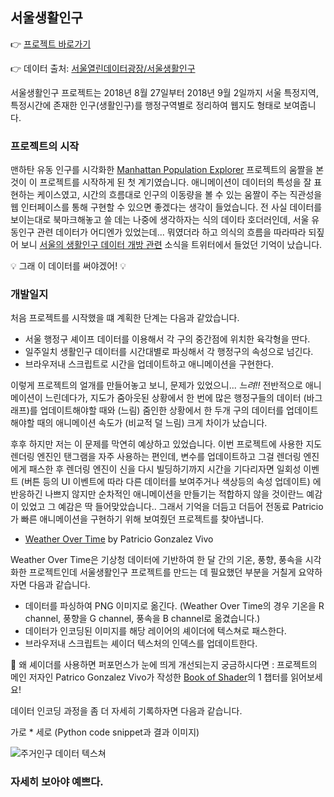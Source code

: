 ## 서울생활인구

👉 [프로젝트 바로가기](https://hanbyul-here.github.io/seoul-population-by-time/)

👉 데이터 출처: [서울열린데이터광장/서울생활인구](http://data.seoul.go.kr/dataVisual/seoul/seoulLivingPopulation.do) 

서울생활인구 프로젝트는 2018년 8월 27일부터 2018년 9월 2일까지 서울 특정지역, 특정시간에 존재한 인구(생활인구)를 행정구역별로 정리하여 웹지도 형태로 보여줍니다.


### 프로젝트의 시작

맨하탄 유동 인구를 시각화한 [Manhattan Population Explorer](http://manpopex.us/) 프로젝트의 움짤을 본 것이 이 프로젝트를 시작하게 된 첫 계기였습니다. 애니메이션이 데이터의 특성을 잘 표현하는 케이스였고, 시간의 흐름대로 인구의 이동량을 볼 수 있는 움짤이 주는 직관성을 웹 인터페이스를 통해 구현할 수 있으면 좋겠다는 생각이 들었습니다. 전 사실 데이터를 보이는대로 북마크해놓고 쓸 데는 나중에 생각하자는 식의 데이타 호더러인데, 서울 유동인구 관련 데이터가 어디엔가 있었는데... 뭐였더라 하고 의식의 흐름을 따라따라 되짚어 보니 [서울의 생활인구 데이터 개방 관련](https://twitter.com/beingsince/status/969746505132228608) 소식을 트위터에서 들었던 기억이 났습니다. 

💡 그래 이 데이터를 써야겠어! 💡

### 개발일지

처음 프로젝트를 시작했을 떄 계획한 단계는 다음과 같았습니다.

- 서울 행정구 셰이프 데이터를 이용해서 각 구의 중간점에 위치한 육각형을 딴다.
- 일주일치 생활인구 데이터를 시간대별로 파싱해서 각 행정구의 속성으로 넘긴다.
- 브라우저내 스크립트로 시간을 업데이트하고 애니메이션을 구현한다.

이렇게 프로젝트의 얼개를 만들어놓고 보니, 문제가 있었으니... *느려!!* 전반적으로 애니메이션이 느린데다가, 지도가 줌아웃된 상황에서 한 번에 많은 행정구들의 데이터 (바그래프)를 업데이트해야할 때와 (느림) 줌인한 상황에서 한 두개 구의 데이터를 업데이트해야할 때의 애니메이션 속도가 (비교적 덜 느림) 크게 차이가 났습니다.

후후 하지만 저는 이 문제를 막연히 예상하고 있었습니다. 이번 프로젝트에 사용한 지도 렌더링 엔진인 탠그램을 자주 사용하는 편인데, 변수를 업데이트하고 그걸 렌더링 엔진에게 패스한 후 렌더링 엔진이 신을 다시 빌딩하기까지 시간을 기다리자면 일회성 이벤트 (버튼 등의  UI 이벤트에 따라 다른 데이터를 보여주거나 색상등의 속성 업데이트) 에 반응하긴 나쁘지 않지만 순차적인 애니메이션을 만들기는 적합하지 않을 것이란느 예감이 있었고 그 예감은 딱 들어맞았습니다.. 그래서 기억을 더듬고 더듬어 전동료 Patricio가 빠른 애니메이션을 구현하기 위해 보여줬던 프로젝트를 찾아냅니다. 

- [Weather Over Time](https://github.com/tangrams/WeatherOverTime/) by Patricio Gonzalez Vivo

Weather Over Time은 기상청 데이터에 기반하여 한 달 간의 기온, 풍향, 풍속을 시각화한 프로젝트인데 서울생활인구 프로젝트를 만드는 데 필요했던 부분을 거칠게 요약하자면 다음과 같습니다.

- 데이터를 파싱하여 PNG 이미지로 옮긴다. (Weather Over Time의 경우 기온을 R channel, 풍향을  G channel, 풍속을 B channel로 옮겼습니다.)
- 데이터가 인코딩된 이미지를 해당 레이어의 셰이더에 텍스쳐로 패스한다. 
- 브라우저내 스크립트는 셰이더 텍스처의 인덱스를 업데이트한다. 



🦄 왜 셰이더를 사용하면 퍼포먼스가 눈에 띄게 개선되는지 궁금하시다면 : 프로젝트의 메인 저자인  Patrico Gonzalez Vivo가 작성한 [Book of Shader](https://thebookofshaders.com/01/)의 1 챕터를 읽어보세요!

데이터 인코딩 과정을 좀 더 자세히 기록하자면 다음과 같습니다. 

가로 * 세로 (Python code snippet과 결과 이미지)

![주거인구 데이터 텍스쳐](https://raw.githubusercontent.com/hanbyul-here/seoul-population-by-time/master/data/residents.png)


### 자세히 보아야 예쁘다.


